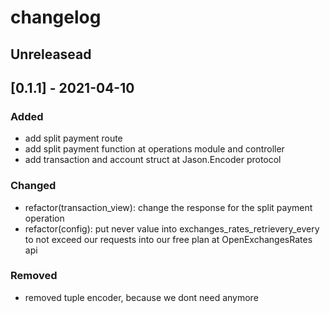 # changelog

## Unreleasead

## [0.1.1] - 2021-04-10
### Added

- add split payment route
- add split payment function at operations module and controller
- add transaction and account struct at Jason.Encoder protocol


### Changed

- refactor(transaction_view): change the response for the split payment operation
- refactor(config): put never value into exchanges_rates_retrievery_every to not exceed our requests into our free plan at OpenExchangesRates api

### Removed

- removed tuple encoder, because we dont need anymore